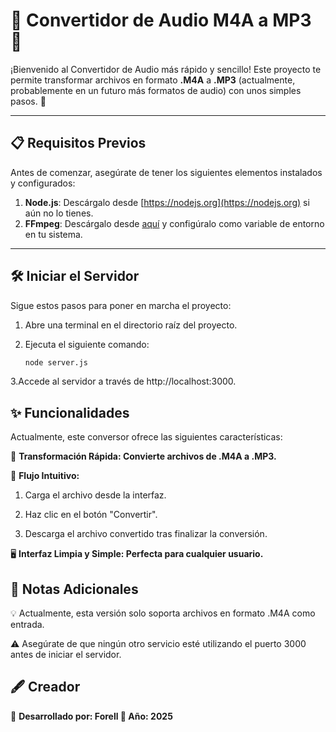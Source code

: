 # 🎵 Convertidor de Audio M4A a MP3 🎵

¡Bienvenido al Convertidor de Audio más rápido y sencillo! Este proyecto te permite transformar archivos en formato **.M4A** a **.MP3** (actualmente, probablemente en un futuro más formatos de audio) con unos simples pasos. 🚀

---

## 📋 **Requisitos Previos**
Antes de comenzar, asegúrate de tener los siguientes elementos instalados y configurados:
1. **Node.js**: Descárgalo desde [https://nodejs.org](https://nodejs.org) si aún no lo tienes.
2. **FFmpeg**: Descárgalo desde [aquí](https://ffmpeg.org/download.html) y configúralo como variable de entorno en tu sistema.

---

## 🛠️ **Iniciar el Servidor**
Sigue estos pasos para poner en marcha el proyecto:

1. Abre una terminal en el directorio raíz del proyecto.
2. Ejecuta el siguiente comando:
 
   ```bash
   node server.js

3.Accede al servidor a través de http://localhost:3000.

## ✨ Funcionalidades
Actualmente, este conversor ofrece las siguientes características:

🚀 **Transformación Rápida: Convierte archivos de .M4A a .MP3.**

🎯 **Flujo Intuitivo:**

1. Carga el archivo desde la interfaz.

2. Haz clic en el botón "Convertir".

3. Descarga el archivo convertido tras finalizar la conversión.

🖥️ **Interfaz Limpia y Simple: Perfecta para cualquier usuario.**

## 📝 Notas Adicionales
💡 Actualmente, esta versión solo soporta archivos en formato .M4A como entrada.

⚠️ Asegúrate de que ningún otro servicio esté utilizando el puerto 3000 antes de iniciar el servidor.

## 🖋️ Creador
📍 **Desarrollado por: Forell 📅 Año: 2025**


